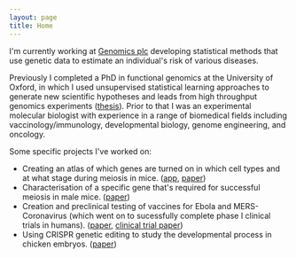 ```yaml
---
layout: page
title: Home
---
```



I'm currently working at [Genomics plc](https://www.genomicsplc.com/precision-health/) developing statistical methods that use genetic data to estimate an individual's risk of various diseases.

Previously I completed a PhD in functional genomics at the University of Oxford, in which I used unsupervised statistical learning approaches to generate new scientific hypotheses and leads from high throughput genomics experiments ([thesis](https://github.com/daniel-wells/DPhil-Thesis)).
Prior to that I was an experimental molecular biologist with experience in a range of biomedical fields including vaccinology/immunology, developmental biology, genome engineering, and oncology.

Some specific projects I've worked on:
 - Creating an atlas of which genes are turned on in which cell types and at what stage during meiosis in mice. ([app](http://www.stats.ox.ac.uk/~wells/testisAtlas.html), [paper](https://elifesciences.org/articles/43966))
 - Characterisation of a specific gene that's required for successful meiosis in male mice. ([paper](https://doi.org/d5nm))
 - Creation and preclinical testing of vaccines for Ebola and MERS-Coronavirus (which went on to sucessfully complete phase I clinical trials in humans). ([paper](https://doi.org/10.1038/s41541-017-0029-1), [clinical trial paper](https://doi.org/ggtxgp))
 - Using CRISPR genetic editing to study the developmental process in chicken embryos. ([paper](https://doi.org/10.1242/dev.160333))

